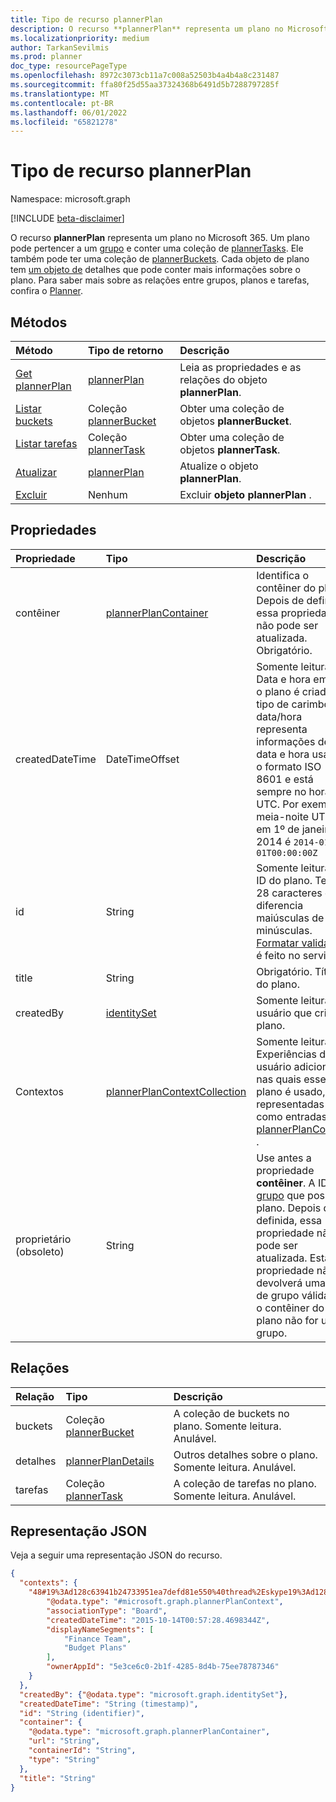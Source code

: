 ```yaml
---
title: Tipo de recurso plannerPlan
description: O recurso **plannerPlan** representa um plano no Microsoft 365. Um plano pode pertencer a um grupo e conter um conjunto de plannerTasks. Ele também pode ter uma coleção de plannerBuckets. Cada objeto de plano tem um objeto de detalhes que pode conter mais informações sobre o plano. Para saber mais sobre as relações entre grupos, planos e tarefas, confira o Planner.
ms.localizationpriority: medium
author: TarkanSevilmis
ms.prod: planner
doc_type: resourcePageType
ms.openlocfilehash: 8972c3073cb11a7c008a52503b4a4b4a8c231487
ms.sourcegitcommit: ffa80f25d55aa37324368b6491d5b7288797285f
ms.translationtype: MT
ms.contentlocale: pt-BR
ms.lasthandoff: 06/01/2022
ms.locfileid: "65821278"
---
```

# <a name="plannerplan-resource-type"></a>Tipo de recurso plannerPlan

Namespace: microsoft.graph

[!INCLUDE [beta-disclaimer](../../includes/beta-disclaimer.md)]

O recurso **plannerPlan** representa um plano no Microsoft 365. Um plano pode pertencer a um [grupo](group.md) e conter uma coleção de [plannerTasks](plannertask.md). Ele também pode ter uma coleção de [plannerBuckets](plannerbucket.md). Cada objeto de plano tem [um objeto de](plannerplandetails.md) detalhes que pode conter mais informações sobre o plano. Para saber mais sobre as relações entre grupos, planos e tarefas, confira o [Planner](planner-overview.md).



## <a name="methods"></a>Métodos

| Método           | Tipo de retorno    |Descrição|
|:---------------|:--------|:----------|
|[Get plannerPlan](../api/plannerplan-get.md) | [plannerPlan](plannerplan.md) |Leia as propriedades e as relações do objeto **plannerPlan**.|
|[Listar buckets](../api/plannerplan-list-buckets.md) |Coleção [plannerBucket](plannerbucket.md)| Obter uma coleção de objetos **plannerBucket**.|
|[Listar tarefas](../api/plannerplan-list-tasks.md) |Coleção [plannerTask](plannertask.md)| Obter uma coleção de objetos **plannerTask**.|
|[Atualizar](../api/plannerplan-update.md) | [plannerPlan](plannerplan.md) |Atualize o objeto **plannerPlan**. |
|[Excluir](../api/plannerplan-delete.md) | Nenhum | Excluir **objeto plannerPlan** . |

## <a name="properties"></a>Propriedades
| Propriedade     | Tipo   |Descrição|
|:---------------|:--------|:----------|
|contêiner|[plannerPlanContainer](../resources/plannerplancontainer.md)|Identifica o contêiner do plano. Depois de definida, essa propriedade não pode ser atualizada. Obrigatório.|
|createdDateTime|DateTimeOffset|Somente leitura. Data e hora em que o plano é criado. O tipo de carimbo de data/hora representa informações de data e hora usando o formato ISO 8601 e está sempre no horário UTC. Por exemplo, meia-noite UTC em 1º de janeiro de 2014 é `2014-01-01T00:00:00Z`|
|id|String| Somente leitura. A ID do plano. Tem 28 caracteres e diferencia maiúsculas de minúsculas. [Formatar validação](tasks-identifiers-disclaimer.md) é feito no serviço.|
|title|String|Obrigatório. Título do plano.|
|createdBy|[identitySet](identityset.md)|Somente leitura. O usuário que criou o plano.|
|Contextos|[plannerPlanContextCollection](plannerplancontextcollection.md)| Somente leitura. Experiências de usuário adicionais nas quais esse plano é usado, representadas como entradas [plannerPlanContext](plannerplancontext.md) .|
|proprietário (obsoleto) |String| Use antes a propriedade **contêiner**. A ID do [grupo](group.md) que possui o plano. Depois de definida, essa propriedade não pode ser atualizada. Esta propriedade não devolverá uma ID de grupo válida se o contêiner do plano não for um grupo.|

## <a name="relationships"></a>Relações
| Relação | Tipo   |Descrição|
|:---------------|:--------|:----------|
|buckets|Coleção [plannerBucket](plannerbucket.md)| A coleção de buckets no plano. Somente leitura. Anulável.|
|detalhes|[plannerPlanDetails](plannerplandetails.md)| Outros detalhes sobre o plano. Somente leitura. Anulável. |
|tarefas|Coleção [plannerTask](plannertask.md)| A coleção de tarefas no plano. Somente leitura. Anulável. |

## <a name="json-representation"></a>Representação JSON

Veja a seguir uma representação JSON do recurso.

<!-- {
  "blockType": "resource",
  "optionalProperties": [

  ],
  "keyProperty": "id",
  "baseType":"microsoft.graph.entity",  
  "@odata.type": "microsoft.graph.plannerPlan"
}-->

```json
{
  "contexts": {
    "48#19%3Ad128c63941b24733951ea7defd81e550%40thread%2Eskype19%3Ad128c63941b24733951ea7defd81e550%40thread%2Eskype": {
        "@odata.type": "#microsoft.graph.plannerPlanContext",
        "associationType": "Board",
        "createdDateTime": "2015-10-14T00:57:28.4698344Z",
        "displayNameSegments": [
            "Finance Team",
            "Budget Plans"
        ],
        "ownerAppId": "5e3ce6c0-2b1f-4285-8d4b-75ee78787346"
    }
  },
  "createdBy": {"@odata.type": "microsoft.graph.identitySet"},
  "createdDateTime": "String (timestamp)",
  "id": "String (identifier)",
  "container": {
    "@odata.type": "microsoft.graph.plannerPlanContainer",
    "url": "String",
    "containerId": "String",
    "type": "String"
  },
  "title": "String"
}
```

<!-- uuid: 8fcb5dbc-d5aa-4681-8e31-b001d5168d79
2015-10-25 14:57:30 UTC -->
<!--
{
  "type": "#page.annotation",
  "description": "plannerPlan resource",
  "keywords": "",
  "section": "documentation",
  "tocPath": "",
  "suppressions": []
}
-->


